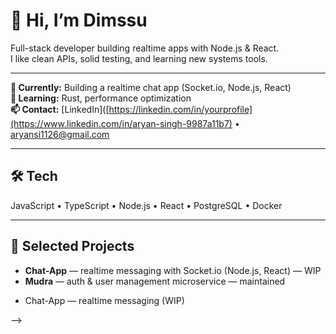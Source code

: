 # 👋 Hi, I’m Dimssu

Full-stack developer building realtime apps with Node.js & React.  
I like clean APIs, solid testing, and learning new systems tools.

---

**🔭 Currently:** Building a realtime chat app (Socket.io, Node.js, React)  
**🌱 Learning:** Rust, performance optimization  
**📫 Contact:** [LinkedIn]([https://linkedin.com/in/yourprofile](https://www.linkedin.com/in/aryan-singh-9987a11b7) • aryansi1126@gmail.com

---

## 🛠 Tech
JavaScript • TypeScript • Node.js • React • PostgreSQL • Docker

---

## 🔧 Selected Projects
- **Chat-App** — realtime messaging with Socket.io (Node.js, React) — WIP  
- **Mudra** — auth & user management microservice — maintained

<!-- projects start -->
- Chat-App — realtime messaging (WIP)
<!-- projects end -->

-->
